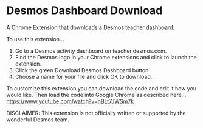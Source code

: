 # Desmos Dashboard Download
A Chrome Extension that downloads a Desmos teacher dashboard.

To use this extension...
1) Go to a Desmos activity dashboard on teacher.desmos.com.
2) Find the Desmos logo in your Chrome extensions and click to launch the extension.
3) Click the green Download Desmos Dashboard button
4) Choose a name for your file and click OK to download.

To customize this extension you can download the code and edit it how you would like. Then load the code into Google Chrome as described here... https://www.youtube.com/watch?v=nBLt7JWSm7k

DISCLAIMER: This extension is not officially written or supported by the wonderful Desmos team.